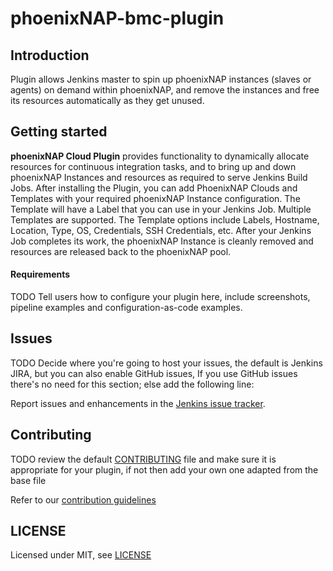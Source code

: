 # phoenixNAP-bmc-plugin

## Introduction

Plugin allows Jenkins master to spin up phoenixNAP instances (slaves or agents) on demand within phoenixNAP, and remove the instances and free its resources automatically as they get unused.


## Getting started

**phoenixNAP Cloud Plugin** provides functionality to dynamically allocate resources for continuous integration tasks, and to bring up and down phoenixNAP Instances and resources as required to serve Jenkins Build Jobs.
After installing the Plugin, you can add PhoenixNAP Clouds and Templates with your required phoenixNAP Instance configuration. The Template will have a Label that you can use in your Jenkins Job. Multiple Templates are supported. The Template options include Labels, Hostname, Location, Type, OS, Credentials, SSH Credentials, etc.
After your Jenkins Job completes its work, the phoenixNAP Instance is cleanly removed and resources are released back to the phoenixNAP pool.

#### Requirements 
TODO Tell users how to configure your plugin here, include screenshots, pipeline examples and 
configuration-as-code examples.

## Issues

TODO Decide where you're going to host your issues, the default is Jenkins JIRA, but you can also enable GitHub issues,
If you use GitHub issues there's no need for this section; else add the following line:

Report issues and enhancements in the [Jenkins issue tracker](https://issues.jenkins-ci.org/).

## Contributing

TODO review the default [CONTRIBUTING](https://github.com/jenkinsci/.github/blob/master/CONTRIBUTING.md) file and make sure it is appropriate for your plugin, if not then add your own one adapted from the base file

Refer to our [contribution guidelines](https://github.com/jenkinsci/.github/blob/master/CONTRIBUTING.md)

## LICENSE

Licensed under MIT, see [LICENSE](LICENSE.md)

